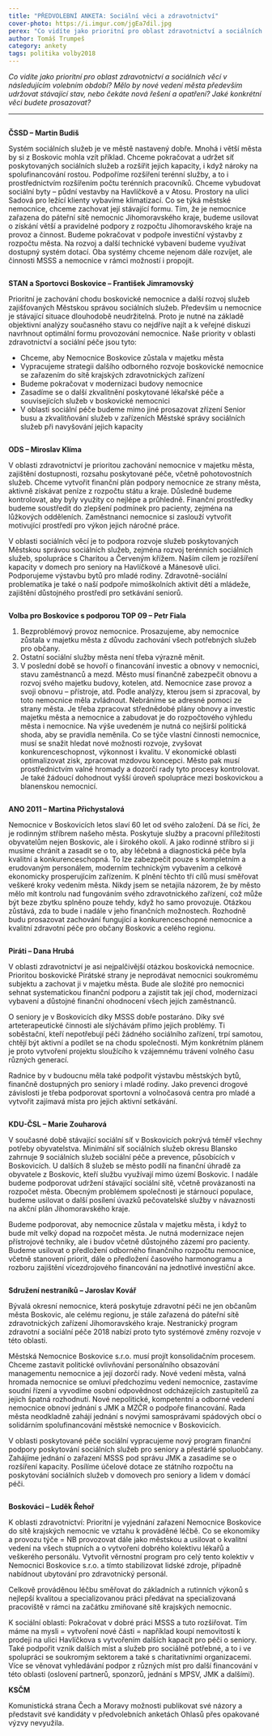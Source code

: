 ```yaml
---
title: "PŘEDVOLEBNÍ ANKETA: Sociální věci a zdravotnictví"
cover-photo: https://i.imgur.com/jgEa7dil.jpg
perex: "Co vidíte jako prioritní pro oblast zdravotnictví a sociálních věcí v následujícím volebním období? Mělo by nové vedení města především udržovat stávající stav, nebo čekáte nová řešení a opatření?"
author: Tomáš Trumpeš
category: ankety
tags: politika volby2018
---
```


*Co vidíte jako prioritní pro oblast zdravotnictví a sociálních věcí v následujícím volebním období? Mělo by nové vedení města především udržovat stávající stav, nebo čekáte nová řešení a opatření? Jaké konkrétní věci budete prosazovat?*

---

<img class="profile-picture" src="https://i.imgur.com/sup2tn6.jpg" alt="" />

**ČSSD – Martin Budiš**

Systém sociálních služeb je ve městě nastavený dobře. Mnohá i větší města by si z Boskovic mohla vzít příklad. Chceme pokračovat a udržet síť poskytovaných sociálních služeb a rozšířit jejich kapacity, i když nároky na spolufinancování rostou. Podpoříme rozšíření terénní služby, a to i prostřednictvím rozšířením počtu terénních pracovníků. Chceme vybudovat sociální byty – půdní vestavby na Havlíčkově a v Atosu. Prostory na ulici Sadová pro ležící klienty vybavíme klimatizací. Co se týká městské nemocnice, chceme zachovat její stávající formu. Tím, že je nemocnice zařazena do páteřní sítě nemocnic Jihomoravského kraje, budeme usilovat o získání větší a pravidelné podpory z rozpočtu Jihomoravského kraje na provoz a činnost. Budeme pokračovat v podpoře investiční výstavby z rozpočtu města. Na rozvoj a další technické vybavení budeme využívat dostupný systém dotací. Oba systémy chceme nejenom dále rozvíjet, ale činnosti MSSS a nemocnice v rámci možností i propojit.

<img class="profile-picture" src="https://i.imgur.com/LesBIs9.jpg" alt="" />

**STAN a Sportovci Boskovice – František Jimramovský**

Prioritní je zachování chodu boskovické nemocnice a další rozvoj služeb zajišťovaných Městskou správou sociálních služeb. Především u nemocnice je stávající situace dlouhodobě neudržitelná. Proto je nutné na základě objektivní analýzy současného stavu co nejdříve najít a k veřejné diskuzi navrhnout optimální formu provozování nemocnice. Naše priority v oblasti zdravotnictví a sociální péče jsou tyto:

* Chceme, aby Nemocnice Boskovice zůstala v majetku města
* Vypracujeme strategii dalšího odborného rozvoje boskovické nemocnice se zařazením do sítě krajských zdravotnických zařízení
* Budeme pokračovat v modernizaci budovy nemocnice
* Zasadíme se o další zkvalitnění poskytované lékařské péče a souvisejících služeb v boskovické nemocnici
* V oblasti sociální péče budeme mimo jiné prosazovat zřízení Senior busu a zkvalitňování služeb v zařízeních Městské správy sociálních služeb při navyšování jejich kapacity

<img class="profile-picture" src="https://i.imgur.com/yntNBxn.jpg" alt="" />

**ODS – Miroslav Klíma**

V oblasti zdravotnictví je prioritou zachování nemocnice v majetku města, zajištění dostupnosti, rozsahu poskytované péče, včetně pohotovostních služeb. Chceme vytvořit finanční plán podpory nemocnice ze strany města, aktivně získávat peníze z rozpočtu státu a kraje. Důsledně budeme kontrolovat, aby byly využity co nejlépe a průhledně. Finanční prostředky budeme soustředit do zlepšení podmínek pro pacienty, zejména na lůžkových odděleních. Zaměstnanci nemocnice si zaslouží vytvořit motivující prostředí pro výkon jejich náročné práce. 

V oblasti sociálních věcí je to podpora rozvoje služeb poskytovaných Městskou správou sociálních služeb, zejména rozvoj terénních sociálních služeb, spolupráce s Charitou a Červeným křížem. Naším cílem je rozšíření kapacity v domech pro seniory na Havlíčkové a Mánesově ulici. Podporujeme výstavbu bytů pro mladé rodiny. Zdravotně-sociální problematika je také o naší podpoře mimoškolních aktivit dětí a mládeže, zajištění důstojného prostředí pro setkávání seniorů.

<img class="profile-picture" src="https://i.imgur.com/Mam2Par.jpg" alt="" />

**Volba pro Boskovice s podporou TOP 09 – Petr Fiala**

1. Bezproblémový provoz nemocnice. Prosazujeme, aby nemocnice zůstala v majetku města z důvodu zachování všech potřebných služeb pro občany. 
2. Ostatní sociální služby města není třeba výrazně měnit. 
3. V poslední době se hovoří o financování investic a obnovy v nemocnici, stavu zaměstnanců a mezd. Město musí finančně zabezpečit obnovu a rozvoj svého majetku  budovy, kotelen, atd. Nemocnice zase provoz a svoji obnovu – přístroje, atd. Podle analýzy, kterou jsem si zpracoval, by toto nemocnice měla zvládnout. Nebráníme se adresné pomoci ze strany města. Je třeba zpracovat střednědobé plány obnovy a investic majetku města a nemocnice a zabudovat je do rozpočtového výhledu města i nemocnice. Na výše uvedeném je nutná co nejširší politická shoda, aby se pravidla neměnila. Co se týče vlastní činnosti nemocnice, musí se snažit hledat nové možnosti rozvoje, zvyšovat konkurenceschopnost, výkonnost i kvalitu. V ekonomické oblasti optimalizovat zisk, zpracovat mzdovou koncepci. Město pak musí prostřednictvím valné hromady a dozorčí rady tyto procesy kontrolovat. Je také žádoucí dohodnout vyšší úroveň spolupráce mezi boskovickou a blanenskou nemocnicí.

<img class="profile-picture" src="https://i.imgur.com/3mnuZoQ.jpg" alt="" />

**ANO 2011 – Martina Přichystalová**

Nemocnice v Boskovicích letos slaví 60 let od svého založení. Dá se říci, že je rodinným stříbrem našeho města. Poskytuje služby a pracovní příležitosti obyvatelům nejen Boskovic, ale i širokého okolí. A jako rodinné stříbro si ji musíme chránit a zasadit se o to, aby léčebná a diagnostická péče byla kvalitní a konkurenceschopná. To lze zabezpečit pouze s kompletním a erudovaným personálem, moderním technickým vybavením a celkově ekonomicky prosperujícím zařízením. K plnění těchto tří cílů musí směřovat veškeré kroky vedením města. Nikdy jsem se netajila názorem, že by město mělo mít kontrolu nad fungováním svého zdravotnického zařízení, což může být beze zbytku splněno pouze tehdy, když ho samo provozuje. Otázkou zůstává, zda to bude i nadále v jeho finančních možnostech. Rozhodně budu prosazovat zachování fungující a konkurenceschopné nemocnice a kvalitní zdravotní péče pro občany Boskovic a celého regionu.

<img class="profile-picture" src="https://i.imgur.com/i7WOVDp.jpg" alt="" />

**Piráti – Dana Hrubá**

V oblasti zdravotnictví je asi nejpalčivější otázkou boskovická nemocnice. Prioritou boskovické Pirátské strany je neprodávat nemocnici soukromému subjektu a zachovat ji v majetku města. Bude ale složité pro nemocnici sehnat systematickou finanční podporu a zajistit tak její chod, modernizaci vybavení a důstojné finanční ohodnocení všech jejích zaměstnanců. 

O seniory je v Boskovicích díky MSSS dobře postaráno. Díky své arteterapeutické činnosti ale slýchávám přímo jejich problémy. Ti soběstační, kteří nepotřebují péči žádného sociálního zařízení, trpí samotou, chtějí být aktivní a podílet se na chodu společnosti. Mým konkrétním plánem je proto vytvoření projektu sloužícího k vzájemnému trávení volného času různých generací.

Radnice by v budoucnu měla také podpořit výstavbu městských bytů, finančně dostupných pro seniory i mladé rodiny. Jako prevenci drogové závislosti je třeba podporovat sportovní a volnočasová centra pro mladé a vytvořit zajímavá místa pro jejich aktivní setkávání.

<img class="profile-picture" src="https://i.imgur.com/h8wWQDZ.jpg" alt="" />

**KDU-ČSL – Marie Zouharová**

V současné době stávající sociální síť v Boskovicích pokrývá téměř všechny potřeby obyvatelstva. Minimální síť sociálních služeb okresu Blansko zahrnuje 9 sociálních služeb sociální péče a prevence, působících v Boskovicích. U dalších 8 služeb se město podílí na finanční úhradě za obyvatele z Boskovic, kteří službu využívají mimo území Boskovic. I nadále budeme podporovat udržení stávající sociální sítě, včetně provázanosti na rozpočet města. Obecným problémem společnosti je stárnoucí populace, budeme usilovat o další posílení úvazků pečovatelské služby v návaznosti na akční plán Jihomoravského kraje.

Budeme podporovat, aby nemocnice zůstala v majetku města, i když to bude mít velký dopad na rozpočet města. Je nutná modernizace nejen přístrojové techniky, ale i budov včetně důstojného zázemí pro pacienty. Budeme usilovat o předložení odborného finančního rozpočtu nemocnice, včetně stanovení priorit, dále o předložení časového harmonogramu a rozboru zajištění vícezdrojového financování na jednotlivé investiční akce.

<img class="profile-picture" src="https://i.imgur.com/mQnwAgT.jpg" alt="" />

**Sdružení nestraníků – Jaroslav Kovář**

Bývalá okresní nemocnice, která poskytuje zdravotní péči ne jen občanům města Boskovic, ale celému regionu, je stále zařazená do páteřní sítě zdravotnických zařízení Jihomoravského kraje. Nestranický program zdravotní a sociální péče 2018 nabízí proto tyto systémové změny rozvoje v této oblasti.

Městská Nemocnice Boskovice s.r.o. musí projít konsolidačním procesem. Chceme zastavit politické ovlivňování personálního obsazování managementu nemocnice a její dozorčí rady. Nové vedení města, valná hromada nemocnice se omluví předchozímu vedení nemocnice, zastavíme soudní řízení a vyvodíme osobní odpovědnost odcházejících zastupitelů za jejich špatná rozhodnutí. Nové nepolitické, kompetentní a odborné vedení nemocnice obnoví jednání s JMK a MZČR o podpoře financování. Rada města neodkladně zahájí jednání s novými samosprávami spádových obcí o solidárním spolufinancování městské nemocnice v Boskovicích.

V oblasti poskytované péče sociální vypracujeme nový program finanční podpory poskytování sociálních služeb pro seniory a přestárlé spoluobčany. Zahájíme jednání o zařazení MSSS pod správu JMK a zasadíme se o rozšíření kapacity. Posílíme účelové dotace ze státního rozpočtu na poskytování sociálních služeb v domovech pro seniory a lidem v domácí péči.

<img class="profile-picture" src="https://i.imgur.com/w5htto4.jpg" alt="" />

**Boskováci – Luděk Řehoř**

K oblasti zdravotnictví: Prioritní je vyjednání zařazení Nemocnice Boskovice do sítě krajských nemocnic ve vztahu k prováděné léčbě. Co se ekonomiky a provozu týče = NB provozovat dále jako městskou a usilovat o kvalitní vedení na všech stupních a o vytvoření dobrého kolektivu lékařů a veškerého personálu. Vytvořit věrnostní program pro celý tento kolektiv v Nemocnici Boskovice s.r.o. a tímto stabilizovat lidské zdroje, případně nabídnout ubytování pro zdravotnický personál.

Celkově prováděnou léčbu směřovat do základních a rutinních výkonů s nejlepší kvalitou a specializovanou práci předávat na specializovaná pracoviště v rámci na začátku zmiňované sítě krajských nemocnic.

K sociální oblasti: Pokračovat v dobré práci MSSS a tuto rozšiřovat. Tím máme na mysli = vytvoření nové části = například koupí nemovitostí k prodeji na ulici Havlíčkova s vytvořením dalších kapacit pro péči o seniory. Také podpořit vznik dalších míst a služeb pro sociálně potřebné, a to i ve spolupráci se soukromým sektorem a také s charitativními organizacemi. Více se věnovat vyhledávání podpor z různých míst pro další financování v této oblasti (oslovení partnerů, sponzorů, jednání s MPSV, JMK a dalšími).

**KSČM**

Komunistická strana Čech a Moravy možnosti publikovat své názory a představit své kandidáty v předvolebních anketách Ohlasů přes opakované výzvy nevyužila.
